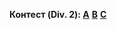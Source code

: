 <b>Контест (Div. 2): </b>
<b>[A](https://codeforces.com/contest/1832/submission/205601519)</b>
<b>[B](https://codeforces.com/contest/1832/submission/207907845)</b>
<b>[C](https://codeforces.com/contest/1832/submission/207951736)<b>
